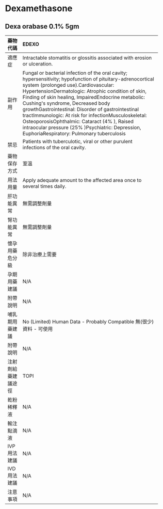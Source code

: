 # Dexamethasone

## Dexa orabase 0.1% 5gm

| 藥物代碼           | EDEXO                                                                                                                                                                                                                                                                                                                                                                                                                                                                                                                                                          |
|:-------------------|:---------------------------------------------------------------------------------------------------------------------------------------------------------------------------------------------------------------------------------------------------------------------------------------------------------------------------------------------------------------------------------------------------------------------------------------------------------------------------------------------------------------------------------------------------------------|
| 適應症             | Intractable stomatitis or glossitis associated with erosion or ulceration.                                                                                                                                                                                                                                                                                                                                                                                                                                                                                     |
| 副作用             | Fungal or bacterial infection of the oral cavity; hypersensitivity; hypofunction of pituitary-adrenocortical system (prolonged use).Cardiovascular: HypertensionDermatologic: Atrophic condition of skin, Finding of skin healing, ImpairedEndocrine metabolic: Cushing's syndrome, Decreased body growthGastrointestinal: Disorder of gastrointestinal tractImmunologic: At risk for infectionMusculoskeletal: OsteoporosisOphthalmic: Cataract (4% ), Raised intraocular pressure (25% )Psychiatric: Depression, EuphoriaRespiratory: Pulmonary tuberculosis |
| 禁忌               | Patients with tuberculotic, viral or other purulent infections of the oral cavity.                                                                                                                                                                                                                                                                                                                                                                                                                                                                             |
| 藥物保存方式       | 室溫                                                                                                                                                                                                                                                                                                                                                                                                                                                                                                                                                           |
| 用法用量           | Apply adequate amount to the affected area once to several times daily.                                                                                                                                                                                                                                                                                                                                                                                                                                                                                        |
| 肝功能異常         | 無需調整劑量                                                                                                                                                                                                                                                                                                                                                                                                                                                                                                                                                   |
| 腎功能異常         | 無需調整劑量                                                                                                                                                                                                                                                                                                                                                                                                                                                                                                                                                   |
| 懷孕用藥危分級     | 除非治療上需要                                                                                                                                                                                                                                                                                                                                                                                                                                                                                                                                                 |
| 孕期用藥建議       | N/A                                                                                                                                                                                                                                                                                                                                                                                                                                                                                                                                                            |
| 附帶說明           | N/A                                                                                                                                                                                                                                                                                                                                                                                                                                                                                                                                                            |
| 哺乳期用藥建議     | No (Limited) Human Data - Probably Compatible 無(很少)資料 - 可使用                                                                                                                                                                                                                                                                                                                                                                                                                                                                                            |
| 附帶說明           | N/A                                                                                                                                                                                                                                                                                                                                                                                                                                                                                                                                                            |
| 注射劑給藥建議途徑 | TOPI                                                                                                                                                                                                                                                                                                                                                                                                                                                                                                                                                           |
| 乾粉稀釋液         | N/A                                                                                                                                                                                                                                                                                                                                                                                                                                                                                                                                                            |
| 輸注點滴液         | N/A                                                                                                                                                                                                                                                                                                                                                                                                                                                                                                                                                            |
| IVP 用法建議       | N/A                                                                                                                                                                                                                                                                                                                                                                                                                                                                                                                                                            |
| IVD 用法建議       | N/A                                                                                                                                                                                                                                                                                                                                                                                                                                                                                                                                                            |
| 注意事項           | N/A                                                                                                                                                                                                                                                                                                                                                                                                                                                                                                                                                            |

